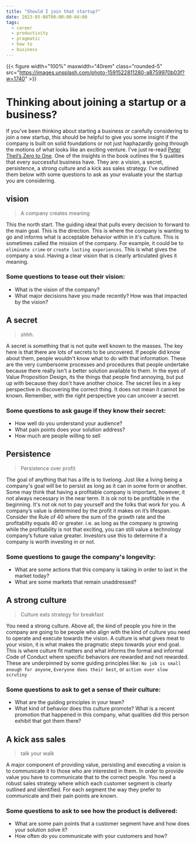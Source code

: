 ```yaml
---
title: "Should I join that startup?"
date: 2023-05-06T00:00:00-04:00
tags:
  - career
  - productivity
  - pragmatic
  - how to
  - business
---
```


{{< figure width="100%" maxwidth="40rem" class="rounded-5" src="https://images.unsplash.com/photo-1591522811280-a8759970b03f?w=1740" >}}

# Thinking about joining a startup or a business?

If you've been thinking about starting a business or carefully considering to join a new startup, this should be helpful to give you some insight if the company is built on solid foundations or not just haphazardly going through the motions of what looks like an exciting venture. I've just re-read [Peter Theil’s Zero to One](https://www.amazon.com/Zero-One-Notes-Startups-Future/dp/0804139296). One of the insights in the book outlines the 5 qualities that every successful business have. They are: a vision, a secret, persistence, a strong culture and a kick ass sales strategy. I've outlined them below with some questions to ask as your evaluate your the startup you are considering.

## vision

> A company creates meaning

This the north start. The guiding ideal that pulls every decision to forward to the main goal. This is the direction. This is where the company is wanting to go and informs what is acceptable behavior within in it's culture. This is sometimes called the mission of the company. For example, it could be to `eliminate crime` or `create lasting experiences`. This is what gives the company a soul. Having a clear vision that is clearly articulated gives it meaning.

### Some questions to tease out their vision:

- What is the vision of the company?
- What major decisions have you made recently? How was that impacted by the vision?

## A secret

> shhh.

A secret is something that is not quite well known to the masses. The key here is that there are lots of secrets to be uncovered. If people did know about them, people wouldn't know what to do with that information. These are the very cumbersome processes and procedures that people undertake because there really isn't a better solution available to them. In the eyes of Value Proposition Design, its the things that people find annoying, but put up with because they don't have another choice. The secret lies in a key perspective in discovering the correct thing. It does not mean it cannot be known. Remember, with the right perspective you can uncover a secret.

### Some questions to ask gauge if they know their secret:

- How well do you understand your audience?
- What pain points does your solution address?
- How much are people willing to sell

## Persistence

> Persistence over profit

The goal of anything that has a life is to livelong. Just like a living being a company's goal will be to persist as long as it can in some form or another. Some may think that having a profitable company is important, however, it not always necessary in the near term. It is ok not to be profitable in the beginning. It's not ok not to pay yourself and the folks that work for you. A company’s value is determined by the profit it makes on it’s lifespan. Consider the Rule of 40 where the sum of the growth rate and the profitabilty equals 40 or greater. i.e. as long as the company is growing while the profitability is not that exciting, you can still value a technology company’s future value greater. Investors use this to determine if a company is worth investing in or not.

### Some questions to gauge the company's longevity:

- What are some actions that this company is taking in order to last in the market today?
- What are some markets that remain unaddressed?

## A strong culture

> Culture eats strategy for breakfast

You need a strong culture. Above all, the kind of people you hire in the company are going to be people who align with the kind of culture you need to operate and execute towards the vision. A culture is what gives meat to your vision, it is what makes the pragmatic steps towards your end goal. This is where culture fit matters and what informs the formal and informal Code of Conduct where specific behaviors are rewarded and not rewarded. These are underpinned by some guiding principles like: `No job is small enough for anyone`, `Everyone does their best`, or `action over slow scrutiny`

### Some questions to ask to get a sense of their culture:

- What are the guiding principles in your team?
- What kind of behavior does this culture promote? What is a recent promotion that happened in this company, what qualities did this person exhibit that got them there?

## A kick ass sales

> talk your walk

A major component of providing value, persisting and executing a vision is to communicate it to those who are interested in them. In order to provide value you have to communicate that to the correct people. You need a robust sales strategy where which each customer segment is clearly outlined and identified. For each segment the way they prefer to communicate and their pain points are known.

### Some questions to ask to see how the product is delivered:

- What are some pain points that a customer segment have and how does your solution solve it?
- How often do you communicate with your customers and how?
